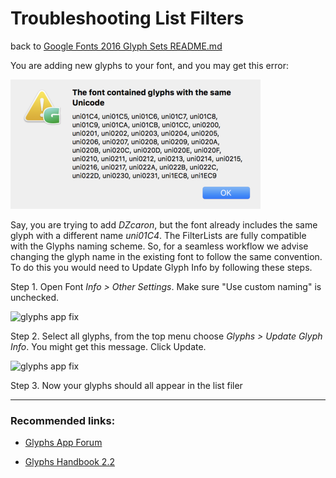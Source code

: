 
Troubleshooting List Filters
===
back to [Google Fonts 2016 Glyph Sets README.md](README.md)

You are adding new glyphs to your font, and you may get this error:

![glyphs app fix](tutorials/img/fix-1.png)

Say, you are trying to add *DZcaron*, but the font already includes the same glyph with a different name *uni01C4*. The FilterLists are fully compatible with the Glyphs naming scheme. So, for a seamless workflow we advise changing the glyph name in the existing font to follow the same convention. To do this you would need to Update Glyph Info by following these steps.


Step 1.  Open Font *Info > Other Settings*. Make sure "Use custom naming" is unchecked.

![glyphs app fix](FilterLists/fix-2.png)


Step 2.	Select all glyphs, from the top menu choose *Glyphs > Update Glyph Info*.
You might get this message. Click Update. 

![glyphs app fix](FilterLists/fix-3.png) 

Step 3. Now your glyphs should all appear in the list filer

***

### Recommended links: ###

* [Glyphs App Forum](https://forum.glyphsapp.com)

* [Glyphs Handbook 2.2](https://glyphsapp.com/content/1-get-started/2-manuals/1-handbook-glyphs-2-0/Glyphs-Handbook-2.2.pdf)
